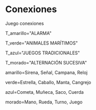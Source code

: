 # Conexiones
Juego conexiones

T_amarillo="ALARMA"

T_verde="ANIMALES MARÍTIMOS"

T_azul="JUEGOS TRADICIONALES"

T_morado="ALTERNACIÓN SUCESIVA"

amarillo=Sirena, Señal, Campana, Reloj

verde=Estrella, Caballo, Manta, Cangrejo

azul=Cometa, Muñeca, Saco, Cuerda

morado=Mano, Rueda, Turno, Juego




